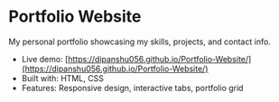 # Portfolio Website
My personal portfolio showcasing my skills, projects, and contact info.

- Live demo: [https://dipanshu056.github.io/Portfolio-Website/](https://dipanshu056.github.io/Portfolio-Website/)
- Built with: HTML, CSS
- Features: Responsive design, interactive tabs, portfolio grid

